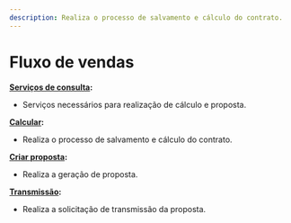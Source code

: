 ```yaml
---
description: Realiza o processo de salvamento e cálculo do contrato.
---
```


# Fluxo de vendas

[**Serviços de consulta**](servicos-de-consulta/)**:**

* Serviços necessários para realização de cálculo e proposta.

[**Calcular**](calcular.md)**:**

* Realiza o processo de salvamento e cálculo do contrato.

[**Criar proposta**](proposta.md)**:**

* Realiza a geração de proposta.

[**Transmissão**](transmissao.md)**:**

* Realiza a solicitação de transmissão da proposta.
